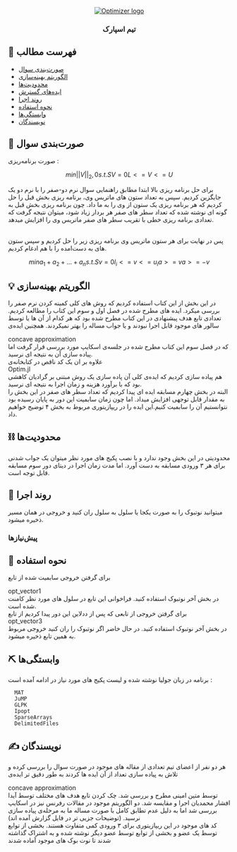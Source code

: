 <p align="center">
  <a href="" rel="noopener">
 <img src="http://optimizer.math.sharif.edu/wp-content/uploads/2021/02/optimizer.png" alt="Optimizer logo"></a>
</p>
<h3 align="center">تیم اسپارک</h3>


## 📝 فهرست مطالب
- [صورت‌بندی سوال](#problem_statement)
- [الگوریتم بهینه‌سازی](#idea)
- [محدودیت‌ها](#limitations)
- [ایده‌های گسترش](#future_scope)
- [روند اجرا](#getting_started)
- [نحوه استفاده](#usage)
- [وابستگی‌ها](#tech_stack)
- [نویسندگان](#authors)

## 🧐 صورت‌بندی سوال <a name = "problem_statement"></a>
صورت برنامه‌ریزی :
  
  ```math
  min  ||V||_2,0
  s.t.  SV=0
        L <= V <= U
  ```
برای حل برنامه ریزی بالا ابتدا مطابق راهنمایی سوال نرم دو-صفر را با نرم دو یک جایگزین کردیم. سپس به تعداد ستون های ماتریس وی، برنامه ریزی بخش قبل را حل کردیم که هر برنامه ریزی یک ستون از وی را به ما داد. چون برنامه ریزی بخش قبل به گونه ای نوشته شده که تعداد سطر های صفر هر بردار زیاد شود، میتوان نتیجه گرفت که تعدادی برنامه ریزی خطی با تقریب سطر های صفر ماتریس وی را افزایش میدهد.

</br>
پس در نهایت برای هر ستون ماتریس وی برنامه ریزی زیر را حل کردیم و سپس ستون های به دست‌امده را با هم ادغام کردیم.

```math
  min  a_1 + a_2 + ... + a_n
  s.t.  Sv=0
        l_i <= v <= u_i
        a >= v
        a >= -v
  ```

## 💡 الگوریتم بهینه‌سازی <a name = "idea"></a>

در این بخش از 
<a url="https://www.math.unipd.it/~rinaldi/papers/thesis0.pdf">این کتاب </a>
استفاده کردیم که روش های کلی کمینه کردن نرم صفر را بررسی میکرد.
ایده های مطرح شده در فصل اول و سوم این کتاب را مطالعه کردیم. تعدادی تابع هدف پیشنهادی در این کتاب مطرح شده بود که هر کدام از آن ها یا توسط سالور های موجود قابل اجرا نبودند و یا جواب مساله را بهتر نمیکردند. همچنین ایده‌ی
<div>concave approximation</div>
که در قصل سوم این کتاب مطرح شده در جلسه‌ی اسکایپ مورد بررسی قرار گرفت اما پیاده سازی آن به نتیجه ای نرسید.
</br>
علاوه بر ان یک کد ناقص در کتابخانه‌ی 
<div>Optim.jl</div>
هم پیاده سازی کردیم که ایده‌ی کلی آن پاده سازی یک روش مبتنی بر گرادیان کاهشی بود که با برآورد هزینه و زمان اجرا به نتیجه ای نرسید.
</br>
البته در بخش چهارم مسابقه ایده ای پیدا کردیم که تعداد سطر های صفر در این بخش را به مقدار قابل توجهی افزایش میداد. اما چون زمان سابمیت این دور به پایان رسیده بود نتوانستیم آن را سابمیت کنیم.این ایده را در ریپازیتوری مربوط به بخش ۴ توضیح خواهیم داد.


## ⛓️ محدودیت‌ها <a name = "limitations"></a>
محدودیتی در این بخش وجود ندارد و با نصب
پکیج های مورد نظر 
میتوان یک جواب شدنی برای هر ۳ ورودی مسابقه به دست آورد.
اما مدت زمان اجرا در دیتای دور سوم مسابقه قابل توجه است.


## 🏁 روند اجرا <a name = "getting_started"></a>
میتوانید نوتبوک را به صورت یکجا یا سلول به سلول ران کنید و خروجی در همان مسیر ذخیره میشود.

### پیش‌نیازها
  

## 🎈 نحوه استفاده <a name="usage"></a>
برای گرفتن خروجی سابمیت شده از تابع
<div>opt_vector1</div>
در بخش آخر نوتبوک استفاده کنید.
فراخوانی این تابع در سلول های مورد نظر کامنت شده است.
</br>
برای گرفتن خروجی از تابعی که پس از ددلاین این دور پیدا کردیم از تابع
<div>opt_vector3</div>
در بخش آخر نوتبوک استفاده کنید.
در حال خاضر اگر نوتبوک را ران کنید خروجی مربوط به همین تابع ذخیره میشود.

## ⛏️ وابستگی‌ها <a name = "tech_stack"></a>
  برنامه در زبان جولیا نوشته شده و لیست پکیج های مورد نیاز در ادامه آمده است :
```
  MAT
  JuMP
  GLPK
  Ipopt
  SparseArrays
  DelimitedFiles
```

## ✍️ نویسندگان <a name = "authors"></a>
هر دو نفر از اعضای تیم تعدادی از مقاله های موجود در صورت سوال را بررسی کرده و تلاش به پیاده سازی تعداد از آن ایده ها کردند
به طور دقیق تر ایده‌ی
<div>concave approximation</div>
توسط متین امینی مطرح و بررسی شد. چک کردن تابع هدف های مختلف توسط آیدا افشار محمدیان اجرا و مقایسه شد. دو الگوریتم موجود در مقالات رفرنس نیز در اسکایپ بررسی شد اما به دلیل عدم تطابق کامل با صورت مساله ما به مرحله‌ی پیاده سازی نرسید.
(توضیحات جزیی تر در فایل گزارش آمده اند)
</br>
کد های موجود در این ریپازیتوری برای ۳ ورودی کمی متفاوت هستند. بخشی از توابع توسط یک عضو و بخشی از توابع توسط عضو دیگر نوشته شده و به اشتراک گذاشته شدند تا نوت بوک های موجود آماده شدند
